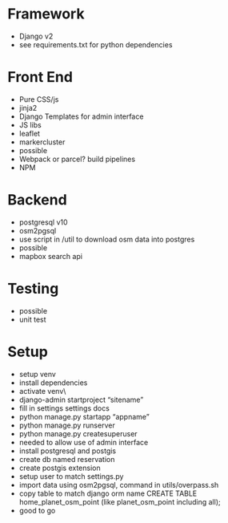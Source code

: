 # Framework
  * Django v2
  * see requirements.txt for python dependencies

# Front End
  * Pure CSS/js
  * jinja2
  * Django Templates for admin interface
  * JS libs
   * leaflet
   * markercluster
  * possible
   * Webpack or parcel? build pipelines
   * NPM

# Backend
  * postgresql v10
  * osm2pgsql
   * use script in /util to download osm data into postgres
  * possible
   * mapbox search api

# Testing
  * possible
   * unit test

# Setup
 - setup venv
 - install dependencies
 - activate venv\
 - django-admin startproject “sitename”
 - fill in settings settings docs
 - python manage.py startapp “appname”
 - python manage.py runserver
 - python manage.py createsuperuser
  - needed to allow use of admin interface
 - install postgresql and postgis
 - create db named reservation
 - create postgis extension
 - setup user to match settings.py
 - import data using osm2pgsql, command in utils/overpass.sh
 - copy table to match django orm name CREATE TABLE home_planet_osm_point (like planet_osm_point including all);
 - good to go
